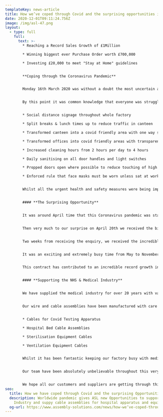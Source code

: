 ```yaml
---
templateKey: news-article
title: How we’ve coped through Covid and the surprising opportunities it has given us
date: 2020-12-01T09:11:24.756Z
image: /img/asl-47.png
layout:
  - type: full
    full:
      text: >-
        * Reaching a Record Sales Growth of £1Million

        * Winning biggest ever Purchase Order worth £700,000

        * Investing £20,000 to meet "Stay at Home" guidelines


        **Coping through the Coronavirus Pandemic**


        Monday 16th March 2020 was without a doubt the most uncertain and worrying time for a lot of people and businesses after Boris Johnson instructed that we must "Stay at Home". As a manufacturer of ambulance wiring looms and cable assemblies for medical equipment, we were concerned as our products are delivered into safety critical industries. Understandably we were not required to close the factory, however we put immediate measures in place for the health of safety of the team. 


        By this point it was common knowledge that everyone was struggling to get hold of hand sanitiser (and loo roll!) but we managed to get by with our own sanitisers before bulk stock arrived in the factory a week later. To ensure staff felt safe coming to work, we implemented the following measures;


        * Social distance signage throughout whole factory

        * Split breaks & lunch times up to reduce traffic in canteen

        * Transformed canteen into a covid friendly area with one way system and transparent screens on tables

        * Transformed offices into covid friendly areas with transparent screens 

        * Increased cleaning hours from 2 hours per day to 4 hours 

        * Daily sanitising on all door handles and light switches

        * Propped doors open where possible to reduce touching of high traffic surfaces

        * Enforced rule that face masks must be worn unless sat at work bench/desk, or sat eating in the canteen (keeping 2m apart)


        Whilst all the urgent health and safety measures were being implemented, our IT department were hard at work ordering 20 new laptops to prepare us, not only for those staff who would start working from home, but also for those who may have to isolate at some point and require remote working access. This IT investment cost the company £20,000, which being an un-planned purchase wasn't in our budget, however the laptops have been a great success where staff now utilise them within the factory as a way of "hot-desking". 


        #### **The Surprising Opportunity**


        It was around April time that this Coronavirus pandemic was starting to look very serious and we were worried that it was about to affect our customers and therefore our business. Did we need to start putting a plan together on how we survive through this, keeping all our team in a job and still be able to pay bills and wages? It was the most worrying time we have ever faced.


        Then very much to our surprise on April 20th we received the biggest opportunity we have ever been given, a cable assembly contract worth £700,000. This would not only guarantee to keep all our team in a job, but we would actually have to recruit an additional 20 production operators! We jumped at the chance and did everything we could to offer the most competitive prices and the fastest turnaround as delivery was critical. This UK customer was under pressure and required the services of a UK supplier after experiencing delays on cable assembly deliveries from it's Indian factory which during a period was closed due to the coronavirus outbreak.


        Two weeks from receiving the enquiry, we received the incredible news that we had won the contract - we were absolutely delighted! With no time to celebrate (well, all the pubs were shut anyway!) we got started on setting up production lines, training the team, recruiting more staff and getting all technical documentation in order. A big part of winning this work was to prove we could meet the urgent delivery schedule and we could do with our fast and flexible capability to create new production lines at very short notice, utilising our space shop floor capacity, resource in equipment.


        It was an exciting and extremely busy time from May to November fulfilling the contract - our factory had never been filled with so much energy and team were on their A game to make it a success. Every department and individual pulled together like clock work to make sure every part was made to exact specification and highest quality and to ensure every delivery date was met. We had a couple of bumps along the way with delays on tooling and shortages on free issue material, but overall the project was a huge success and importantly the customer was thrilled with our performance throughout.


        This contract has contributed to an incredible record growth in sales of £1.2million.


        #### **Supporting the NHS & Medical Industry**


        We have supplied the medical industry for over 20 years with various electrical [cable assemblies](/cable-assemblies) and [wiring looms](/wiring-loom) for apparatus and equipment. Since the outbreak of Coronavirus, we have been proud to support Medical manufacturers with urgent orders after they saw a rapid increase in demand. 


        Our wire and cable assemblies have been manufactured with care and delivered to equipment in hospitals all over the world.


        * Cables for Covid Testing Apparatus

        * Hospital Bed Cable Assemblies

        * Sterilisation Equipment Cables

        * Ventilation Equipment Cables


        Whilst it has been fantastic keeping our factory busy with medical demand and opportunities, we have certainly felt the pain for a handful of our customers who are in suffering industries, especially those in Aviation and Hospitality. 


        Our team have been absolutely unbelievable throughout this very difficult year, and have pulled together in a way which is absolutely admirable. Every single person has supported all the changes we've made, and really risen to the challenge during this rapid growth. 


        We hope all our customers and suppliers are getting through this challenging time and if there is anything we can do to help, please get in touch.
seo:
  title: How we have coped through Covid and the surprising Opportunities
  description: Worldwide pandemic gives ASL new Opportunities to support Medical
    Industry and suppy cable assemblies for hospital apparatus and equipment
  og-url: https://www.assembly-solutions.com/news/how-we’ve-coped-through-covid-and-the-surprising-opportunities-it-has-given-us/
---
```

